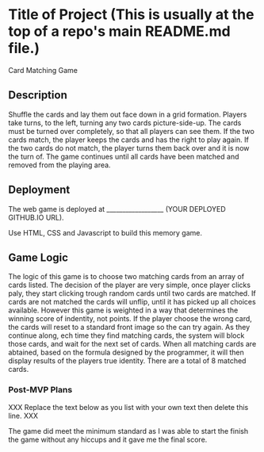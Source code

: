 # Title of Project (This is usually at the top of a repo's main README.md file.)
Card Matching Game
## Description
Shuffle the cards and lay them out face down in a grid formation.
Players take turns, to the left, turning any two cards picture-side-up. The cards must be turned over completely, so that all players can see them.
If the two cards match, the player keeps the cards and has the right to play again.
If the two cards do not match, the player turns them back over and it is now the turn of. 
The game continues until all cards have been matched and removed from the playing area.




## Deployment

The web game is deployed at __________________ (YOUR DEPLOYED GITHUB.IO URL).

Use HTML, CSS and Javascript to build this memory game.

## Game Logic

The logic of this game is to choose two matching cards from an array of cards listed.
The decision of the player are very simple, once player clicks paly, they start clicking trough random cards until two cards are matched. If cards are
not matched the cards will unflip, until it has picked up all choices available. However this game is weighted in a way that determines the 
winning score of indentity, not points.
If the player choose the wrong card, the cards will reset to a standard front image so the can try again.
As they continue along, ech time they find matching cards, the system will block those cards, and wait for the next set of cards.
When all matching cards are abtained, based on the formula designed by the programmer, it will then display results of the players true identity.
There are a total of 8 matched cards.


### Post-MVP Plans

XXX Replace the text below as you list with your own text then delete this line. XXX

The game did meet the minimum standard as I was able to start the finish the game without any hiccups and it gave me the final score.
